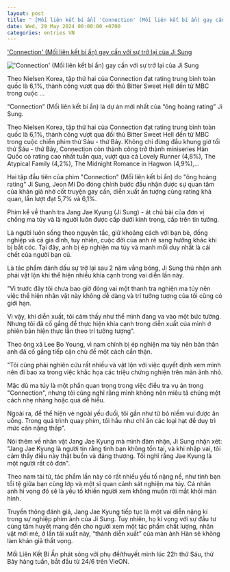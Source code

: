 ```yaml
---
layout: post
title: " [Mối liên kết bí ẩn] 'Connection' (Mối liên kết bí ẩn) gay cấn với sự trở lại của Ji Sung"
date: Wed, 29 May 2024 00:00:00 +0700
categories: entries VN
---
```

['Connection' (Mối liên kết bí ẩn) gay cấn với sự trở lại của Ji Sung](https://viez.vn/connection-moi-lien-ket-bi-an-gay-can-voi-su-tro-lai-cua-ji-sung-I7cMF6A5l6KQ.html)

!['Connection' (Mối liên kết bí ẩn) gay cấn với sự trở lại của Ji Sung](https://media.viez.vn/prod/2024/5/28/1716884691289_seo_Thumbnail_d5de02182e.jpeg)

Theo Nielsen Korea, tập thứ hai của Connection đạt rating trung bình toàn quốc là 6,1%, thành công vượt qua đối thủ Bitter Sweet Hell đến từ MBC trong cuộc ...

“Connection” (Mối liên kết bí ẩn) là dự án mới nhất của “ông hoàng rating” Ji Sung.

Theo Nielsen Korea, tập thứ hai của Connection đạt rating trung bình toàn quốc là 6,1%, thành công vượt qua đối thủ Bitter Sweet Hell đến từ MBC trong cuộc chiến phim thứ Sáu - thứ Bảy. Không chỉ đừng đầu khung giờ tối thứ Sáu - thứ Bảy, Connection còn thành công trở thành miniseries Hàn Quốc có rating cao nhất tuần qua, vượt qua cả Lovely Runner (4,8%), The Atypical Family (4,2%), The Midnight Romance in Hagwon (4,9%),...

Hai tập đầu tiên của phim "Connection" (Mối liên kết bí ẩn) do "ông hoàng rating" Ji Sung, Jeon Mi Do đóng chính bước đầu nhận được sự quan tâm của khán giả nhờ cốt truyện gay cấn, diễn xuất ấn tượng cùng rating khả quan, lần lượt đạt 5,7% và 6,1%.

Phim kể về thanh tra Jang Jae Kyung (Ji Sung) - át chủ bài của đơn vị chống ma túy và là người luôn được cấp dưới kính trọng, cấp trên tin tưởng.

Là người luôn sống theo nguyên tắc, giữ khoảng cách với bạn bè, đồng nghiệp và cả gia đình, tuy nhiên, cuộc đời của anh rẽ sang hướng khác khi bị bắt cóc. Tại đây, anh bị ép nghiện ma túy và manh mối duy nhất là cái chết của người bạn cũ.

Là tác phẩm đánh dấu sự trở lại sau 2 năm vắng bóng, Ji Sung thú nhận anh phải vật lộn khi thể hiện nhiều khía cạnh trong vai diễn lần này.

"Vì trước đây tôi chưa bao giờ đóng vai một thanh tra nghiện ma túy nên việc thể hiện nhân vật này không dễ dàng và trí tưởng tượng của tôi cũng có giới hạn.

Vì vậy, khi diễn xuất, tôi cảm thấy như thể mình đang va vào một bức tường. Nhưng tôi đã cố gắng để thực hiện khía cạnh trong diễn xuất của mình ở phiên bản hiện thực lẫn theo trí tưởng tượng".

Theo ông xã Lee Bo Young, vì nam chính bị ép nghiện ma túy nên bản thân anh đã cố gắng tiếp cận chủ đề một cách cẩn thận.

"Tôi cũng phải nghiên cứu rất nhiều và vật lộn với việc quyết định xem mình nên đi bao xa trong việc khắc họa các triệu chứng nghiện trên màn ảnh nhỏ.

Mặc dù ma túy là một phần quan trọng trong việc điều tra vụ án trong "Connection", nhưng tôi cũng nghĩ rằng mình không nên miêu tả chúng một cách nhẹ nhàng hoặc quá dễ hiểu.

Ngoài ra, để thể hiện vẻ ngoài yếu đuối, tôi gần như từ bỏ niềm vui được ăn uống. Trong quá trình quay phim, tôi hầu như chỉ ăn các loại hạt để duy trì mức cân nặng thấp".

Nói thêm về nhân vật Jang Jae Kyung mà mình đảm nhận, Ji Sung nhận xét: "Jang Jae Kyung là người tin rằng tình bạn không tồn tại, và khi nhập vai, tôi cảm thấy điều này thật buồn và đáng thương. Tôi nghĩ rằng Jae Kyung là một người rất cô đơn".

Theo nam tài tử, tác phẩm lần này có rất nhiều yếu tố nặng nề, như tình bạn tồi tệ giữa bạn cùng lớp và một sĩ quan cảnh sát nghiện ma túy. Cá nhân anh hi vọng đó sẽ là yếu tố khiến người xem không muốn rời mắt khỏi màn hình.

Truyền thông đánh giá, Jang Jae Kyung tiếp tục là một vai diễn nặng kí trong sự nghiệp phim ảnh của Ji Sung. Tuy nhiên, họ kì vọng với sự đầu tư cùng tâm huyết mang đến cho người xem một tác phẩm chất lượng, nhân vật mới mẻ, ở lần tái xuất này, “thánh diễn xuất” của màn ảnh Hàn sẽ không làm khán giả thất vọng.

Mối Liên Kết Bí Ẩn phát sóng với phụ đề/thuyết minh lúc 22h thứ Sáu, thứ Bảy hàng tuần, bắt đầu từ 24/6 trên VieON.

